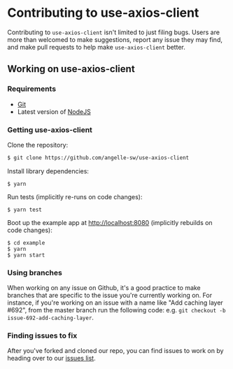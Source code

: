 # Contributing to use-axios-client

Contributing to `use-axios-client` isn't limited to just filing bugs. Users are more than welcomed to make suggestions, report any issue they may find, and make pull requests to help make `use-axios-client` better.

## Working on use-axios-client

### Requirements

- [Git](https://git-scm.com/)
- Latest version of [NodeJS](https://nodejs.org/en/)

### Getting use-axios-client

Clone the repository:

```sh
$ git clone https://github.com/angelle-sw/use-axios-client
```

Install library dependencies:

```
$ yarn
```

Run tests (implicitly re-runs on code changes):

```
$ yarn test
```

Boot up the example app at [http://localhost:8080](http://localhost:8080) (implicitly rebuilds on code changes):

```
$ cd example
$ yarn
$ yarn start
```

### Using branches

When working on any issue on Github, it's a good practice to make branches that are specific to the issue you're currently working on. For instance, if you're working on an issue with a name like "Add caching layer #692", from the master branch run the following code: e.g. `git checkout -b issue-692-add-caching-layer`.

### Finding issues to fix

After you've forked and cloned our repo, you can find issues to work on by heading over to our [issues list](https://github.com/angelle-sw/use-axios-client/issues).
